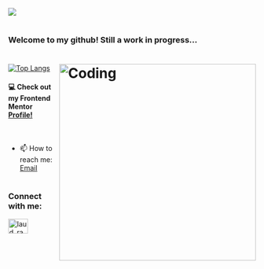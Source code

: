 <p align="left">
<img src="https://readme-typing-svg.demolab.com?lines=Hi 👋🏽!;My+Name+Is+Laudicia &font=Fira%80Code%center=true&size=40&width=500&height=80">
</p>

# <h3 align="left">Welcome to my github! Still a work in progress...</h3>


# <img align="right" alt="Coding" width="400" src="https://miro.medium.com/v2/resize:fit:720/0*pYJar6AxR4E6tXuD.gif">

[![Top Langs](https://github-readme-stats.vercel.app/api/top-langs/?username=LaudRam&layout=compact&theme=jolly&)](https://github.com/LaudRam/github-readme-stats)

#### 💻 Check out my Frontend Mentor [Profile!](https://www.frontendmentor.io/profile/LaudRam)

<br/>

- 📫 How to reach me: [Email](**laudiciaramasenya@gmail.com**)

# <h3 align="left">Connect with me:</h3>
<p align="left">
<a href="https://twitter.com/laud_rama" target="_blank"><img align="center" src="https://raw.githubusercontent.com/rahuldkjain/github-profile-readme-generator/master/src/images/icons/Social/twitter.svg" alt="laud_rama" height="30" width="40" /></a>
</p>
